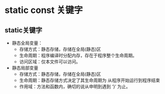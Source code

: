 # static const 关键字

## static关键字

* 静态全局变量：
	* 存储方式：静态存储，存储在全局(静态)区
	* 生命周期：程序编译时分配内存，存在于程序整个生命周期。
	* 访问区域：仅本文件可以访问。
* 静态局部变量
	* 存储方式：静态存储，存储在全局(静态)区
	* 生命周期：静态存储方式决定了其生命周期为 从程序开始运行到程序结束
	* 作用域：方法和函数内，确切的说从申明到遇到 ‘}‘ 为止。
